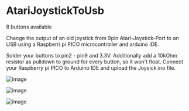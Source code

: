 # AtariJoystickToUsb

8 buttons available

Change the output of an old joystick from 9pin Atari-Joystick-Port to an USB using a Raspberri pi PICO microcontroller and arduino IDE.

Solder your buttons to pin2 - pin9 and 3.3V.
Additionally add a 10kOhm resistor as pulldown to ground for every button, so it won't float.
Connect your Raspberry pi PICO to Arduino IDE and upload the Joysick.ino file.

![image](https://user-images.githubusercontent.com/98104822/230367320-cb232546-3829-4318-bba6-d7ade9a60e15.png)

![image](https://user-images.githubusercontent.com/98104822/230369706-20155682-b852-4408-8231-78ee0d4636c0.png)

![image](https://user-images.githubusercontent.com/98104822/230370076-7ae770da-dd65-4f0f-bb44-95a96c3ec0a1.png)
